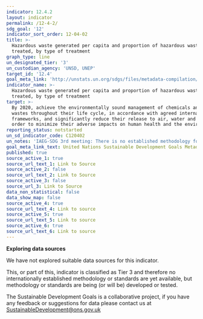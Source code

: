 ```yaml
---
indicator: 12.4.2
layout: indicator
permalink: /12-4-2/
sdg_goal: '12'
indicator_sort_order: 12-04-02
title: >-
  Hazardous waste generated per capita and proportion of hazardous waste
  treated, by type of treatment
graph_type: line
un_designated_tier: '3'
un_custodian_agency: 'UNSD, UNEP'
target_id: '12.4'
goal_meta_link: 'http://unstats.un.org/sdgs/files/metadata-compilation/Metadata-Goal-12.pdf'
indicator_name: >-
  Hazardous waste generated per capita and proportion of hazardous waste
  treated, by type of treatment
target: >-
  By 2020, achieve the environmentally sound management of chemicals and all
  wastes throughout their life cycle, in accordance with agreed international
  frameworks, and significantly reduce their release to air, water and soil in
  order to minimize their adverse impacts on human health and the environment
reporting_status: notstarted
un_sd_indicator_code: C120402
un_notes: 'IAEG-SDG 3rd meeting: There is no established methodology for the indicator'
goal_meta_link_text: United Nations Sustainable Development Goals Metadata (pdf 782kB)
published: true
source_active_1: true
source_url_text_1: Link to Source
source_active_2: false
source_url_text_2: Link to Source
source_active_3: false
source_url_3: Link to Source
data_non_statistical: false
data_show_map: false
source_active_4: true
source_url_text_4: Link to source
source_active_5: true
source_url_text_5: Link to source
source_active_6: true
source_url_text_6: Link to source
---
```

**Exploring data sources**

We have not explored suitable data sources for this indicator. 

This, or part of this, indicator is classified as Tier 3 and therefore no internationally established methodology or standards are yet available, but methodology or standards are being (or will be) developed or tested.

The Sustainable Development Goals is a collaborative project, if you have any feedback or suggestions for data please contact us at <SustainableDevelopment@ons.gov.uk>
